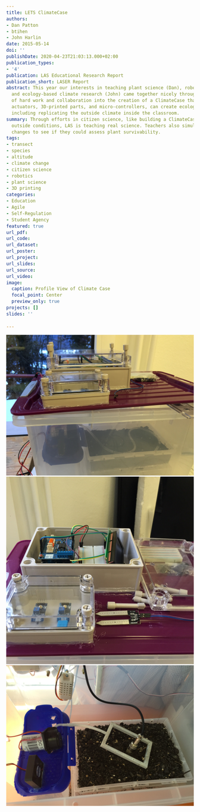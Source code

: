 ```yaml
---
title: LETS ClimateCase
authors:
- Dan Patton
- btihen
- John Harlin
date: 2015-05-14
doi: ''
publishDate: 2020-04-23T21:03:13.000+02:00
publication_types:
- '4'
publication: LAS Educational Research Report
publication_short: LASER Report
abstract: This year our interests in teaching plant science (Dan), robotics (Bill),
  and ecology-based climate research (John) came together nicely through a combination
  of hard work and collaboration into the creation of a ClimateCase that, with sensors,
  actuators, 3D-printed parts, and micro-controllers, can create ecology-in-a-box,
  including replicating the outside climate inside the classroom.
summary: Through efforts in citizen science, like building a ClimateCase to replicate
  outside conditions, LAS is teaching real science. Teachers also simulated projected
  changes to see if they could assess plant survivability.
tags:
- transect
- species
- altitude
- climate change
- citizen science
- robotics
- plant science
- 3D printing
categories:
- Education
- Agile
- Self-Regulation
- Student Agency
featured: true
url_pdf:
url_code:
url_dataset:
url_poster:
url_project:
url_slides:
url_source:
url_video:
image:
  caption: Profile View of Climate Case
  focal_point: Center
  preview_only: true
projects: []
slides: ''

---
```

![Climate Case Profile](climate_case_profile.jpeg)
![Climate Case Electronics](climate_case_electronics.jpeg)
![Climate Case Grow Space](climate_case_internal.jpeg)
